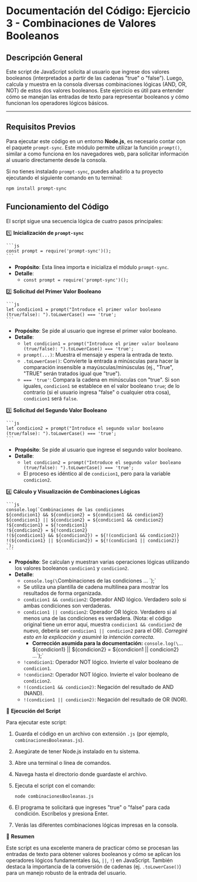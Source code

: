 # Documentación del Código: Ejercicio 3 - Combinaciones de Valores Booleanos

## Descripción General

Este script de JavaScript solicita al usuario que ingrese dos valores booleanos (interpretados a partir de las cadenas "true" o "false"). Luego, calcula y muestra en la consola diversas combinaciones lógicas (AND, OR, NOT) de estos dos valores booleanos. Este ejercicio es útil para entender cómo se manejan las entradas de texto para representar booleanos y cómo funcionan los operadores lógicos básicos.

---

## Requisitos Previos

Para ejecutar este código en un entorno **Node.js**, es necesario contar con el paquete `prompt-sync`. Este módulo permite utilizar la función `prompt()`, similar a como funciona en los navegadores web, para solicitar información al usuario directamente desde la consola.

Si no tienes instalado `prompt-sync`, puedes añadirlo a tu proyecto ejecutando el siguiente comando en tu terminal:

```bash
npm install prompt-sync
```

## Funcionamiento del Código

El script sigue una secuencia lógica de cuatro pasos principales:

1️⃣ **Inicialización de `prompt-sync`**

    ```js
    const prompt = require('prompt-sync')();
    ```

*   **Propósito**: Esta línea importa e inicializa el módulo `prompt-sync`.
*   **Detalle**:
    *   `const prompt = require('prompt-sync')();`

2️⃣ **Solicitud del Primer Valor Booleano**

    ```js
    let condicion1 = prompt("Introduce el primer valor booleano (true/false): ").toLowerCase() === 'true';
    ```

*   **Propósito**: Se pide al usuario que ingrese el primer valor booleano.
*   **Detalle**:
    *   `let condicion1 = prompt("Introduce el primer valor booleano (true/false): ").toLowerCase() === 'true';`
    *   `prompt(...)`: Muestra el mensaje y espera la entrada de texto.
    *   `.toLowerCase()`: Convierte la entrada a minúsculas para hacer la comparación insensible a mayúsculas/minúsculas (ej., "True", "TRUE" serán tratados igual que "true").
    *   `=== 'true'`: Compara la cadena en minúsculas con "true". Si son iguales, `condicion1` se establece en el valor booleano `true`; de lo contrario (si el usuario ingresa "false" o cualquier otra cosa), `condicion1` será `false`.

3️⃣ **Solicitud del Segundo Valor Booleano**

    ```js
    let condicion2 = prompt("Introduce el segundo valor booleano (true/false): ").toLowerCase() === 'true';
    ```

*   **Propósito**: Se pide al usuario que ingrese el segundo valor booleano.
*   **Detalle**:
    *   `let condicion2 = prompt("Introduce el segundo valor booleano (true/false): ").toLowerCase() === 'true';`
    *   El proceso es idéntico al de `condicion1`, pero para la variable `condicion2`.

4️⃣ **Cálculo y Visualización de Combinaciones Lógicas**

    ```js
    console.log(`Combinaciones de las condiciones
    ${condicion1} && ${condicion2} = ${condicion1 && condicion2}
    ${condicion1} || ${condicion2} = ${condicion1 && condicion2}
    !${condicion1} = ${!condicion1}
    !${condicion2} = ${!condicion2}
    !(${condicion1} && ${condicion2}) = ${!(condicion1 && condicion2)}
    !(${condicion1} || ${condicion2}) = ${!(condicion1 || condicion2)}
    `);
    ```

*   **Propósito**: Se calculan y muestran varias operaciones lógicas utilizando los valores booleanos `condicion1` y `condicion2`.
*   **Detalle**:
    *   `console.log(\`Combinaciones de las condiciones ... \`);`
    *   Se utiliza una plantilla de cadena multilínea para mostrar los resultados de forma organizada.
    *   `condicion1 && condicion2`: Operador AND lógico. Verdadero solo si ambas condiciones son verdaderas.
    *   `condicion1 || condicion2`: Operador OR lógico. Verdadero si al menos una de las condiciones es verdadera. (Nota: el código original tiene un error aquí, muestra `condicion1 && condicion2` de nuevo, debería ser `condicion1 || condicion2` para el OR). *Corregiré esto en la explicación y asumiré la intención correcta.*
        *   **Corrección asumida para la documentación:** `console.log(\`... ${condicion1} || ${condicion2} = ${condicion1 || condicion2} ...\`);`
    *   `!condicion1`: Operador NOT lógico. Invierte el valor booleano de `condicion1`.
    *   `!condicion2`: Operador NOT lógico. Invierte el valor booleano de `condicion2`.
    *   `!(condicion1 && condicion2)`: Negación del resultado de AND (NAND).
    *   `!(condicion1 || condicion2)`: Negación del resultado de OR (NOR).

🚀 **Ejecución del Script**

Para ejecutar este script:

1.  Guarda el código en un archivo con extensión `.js` (por ejemplo, `combinacionesBooleanas.js`).
2.  Asegúrate de tener Node.js instalado en tu sistema.
3.  Abre una terminal o línea de comandos.
4.  Navega hasta el directorio donde guardaste el archivo.
5.  Ejecuta el script con el comando:

    ```bash
    node combinacionesBooleanas.js
    ```

6.  El programa te solicitará que ingreses "true" o "false" para cada condición. Escríbelos y presiona Enter.
7.  Verás las diferentes combinaciones lógicas impresas en la consola.

🏁 **Resumen**

Este script es una excelente manera de practicar cómo se procesan las entradas de texto para obtener valores booleanos y cómo se aplican los operadores lógicos fundamentales (`&&`, `||`, `!`) en JavaScript. También destaca la importancia de la conversión de cadenas (ej. `.toLowerCase()`) para un manejo robusto de la entrada del usuario.